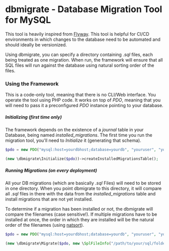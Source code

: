 # dbmigrate - Database Migration Tool for MySQL

This tool is heavily inspired from [Flyway](http://flywaydb.org/). This tool is helpful
 for CI/CD environments in which changes to the database need to be automated and should ideally be versionized.

Using dbmigrate, you can specify a directory containing *.sql* files, each being treated as one migration. When run,
the framework will ensure that all SQL files will run against the database using natural sorting order of the files.


### Using the Framework
This is a code-only tool, meaning that there is no CLI/Web interface. You operate the tool using PHP code. It works on
top of *PDO*, meaning that you will need to pass it a preconfigured *PDO* instance pointing to your database.


##### Initializing (first time only)

The framework depends on the existence of a *journal* table in your Database, being named *installed_migrations*. The first
time you run the migration tool, you'll need to *Initialize* it (generating that schema).

```php
$pdo = new PDO("mysql:host=yourdbhost;database=yourdb", "youruser", "yourpass");

(new \dbmigrate\Initialize($pdo))->createInstalledMigrationsTable();
```

##### Running Migrations (on every deployment)

All your DB migrations (which are basically *.sql* Files) will need to be stored in one directory.
When you point dbmigrate to this directory, it will compare all *.sql* files in there with the data from
the *installed_migrations* table and install migrations that are not yet installed.

To determine if a migration has been installed or not, the dbmigrate will compare the filenames (case sensitive!).
If multiple migrations have to be installed at once, the order in which they are installed will be the natural order of the filenames (using [natsort](http://php.net/natsort)).

```php
$pdo = new PDO("mysql:host=yourdbhost;database=yourdb", "youruser", "yourpass");

(new \dbmigrate\Migrate($pdo, new \SplFileInfo("/path/to/your/sql/folder")))->runMissingMigrations();
```

